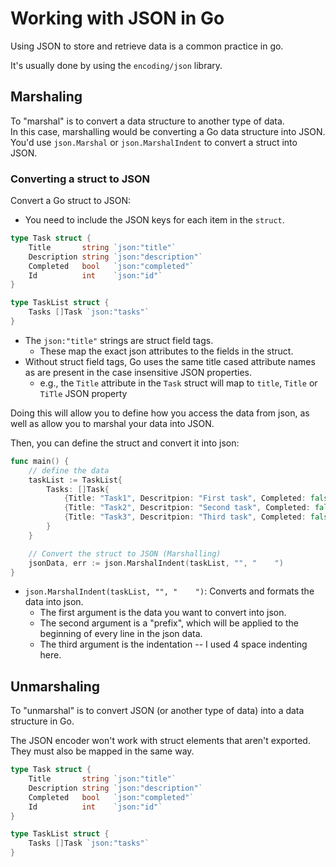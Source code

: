 # Working with JSON in Go

Using JSON to store and retrieve data is a common practice in go.  

It's usually done by using the `encoding/json` library.  

## Marshaling

To "marshal" is to convert a data structure to another type of data.  
In this case, marshalling would be converting a Go data structure into JSON.  
You'd use `json.Marshal` or `json.MarshalIndent` to convert a struct into JSON.  



### Converting a struct to JSON
Convert a Go struct to JSON:
* You need to include the JSON keys for each item in the `struct`. 

```go
type Task struct {
	Title       string `json:"title"`
	Description string `json:"description"`
	Completed   bool   `json:"completed"`
	Id          int    `json:"id"`
}

type TaskList struct {
    Tasks []Task `json:"tasks"`
}
```
* The ``json:"title"`` strings are struct field tags.
    * These map the exact json attributes to the fields in the struct.  
* Without struct field tags, Go uses the same title cased attribute names as are 
  present in the case insensitive JSON properties.
    * e.g., the `Title` attribute in the `Task` struct will map to `title`, `Title` or
      `TiTle` JSON property



Doing this will allow you to define how you access the data from json, as well as
allow you to marshal your data into JSON.  

Then, you can define the struct and convert it into json:
```go
func main() {
    // define the data
    taskList := TaskList{
        Tasks: []Task{
            {Title: "Task1", Descritpion: "First task", Completed: false, Id: 1},
            {Title: "Task2", Descritpion: "Second task", Completed: false, Id: 2},
            {Title: "Task3", Descritpion: "Third task", Completed: false, Id: 3},
        }
    }

    // Convert the struct to JSON (Marshalling)
    jsonData, err := json.MarshalIndent(taskList, "", "    ")
}
```
* `json.MarshalIndent(taskList, "", "    ")`: Converts and formats the data into
  json.
    * The first argument is the data you want to convert into json.  
    * The second argument is a "prefix", which will be applied to the beginning
      of every line in the json data.  
    * The third argument is the indentation -- I used 4 space indenting here.  

## Unmarshaling

To "unmarshal" is to convert JSON (or another type of data) into a data structure in Go.  

The JSON encoder won't work with struct elements that aren't exported.  
They must also be mapped in the same way.  
```go
type Task struct {
	Title       string `json:"title"`
	Description string `json:"description"`
	Completed   bool   `json:"completed"`
	Id          int    `json:"id"`
}

type TaskList struct {
    Tasks []Task `json:"tasks"`
}
```


